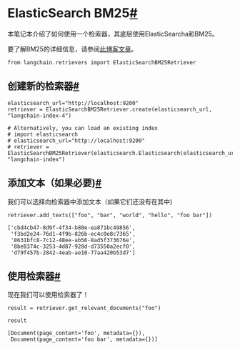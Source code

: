 

ElasticSearch BM25[#](#elasticsearch-bm25 "本标题的永久链接")
=====================================================

本笔记本介绍了如何使用一个检索器，其底层使用ElasticSearcha和BM25。

要了解BM25的详细信息，请参阅[此博客文章](https://www.elastic.co/blog/practical-bm25-part-2-the-bm25-algorithm-and-its-variables)。

```
from langchain.retrievers import ElasticSearchBM25Retriever

```

创建新的检索器[#](#create-new-retriever "本标题的永久链接")
--------------------------------------------

```
elasticsearch_url="http://localhost:9200"
retriever = ElasticSearchBM25Retriever.create(elasticsearch_url, "langchain-index-4")

```

```
# Alternatively, you can load an existing index
# import elasticsearch
# elasticsearch_url="http://localhost:9200"
# retriever = ElasticSearchBM25Retriever(elasticsearch.Elasticsearch(elasticsearch_url), "langchain-index")

```

添加文本（如果必要)[#](#add-texts-if-necessary "本标题的永久链接")
-------------------------------------------------

我们可以选择向检索器中添加文本（如果它们还没有在其中)

```
retriever.add_texts(["foo", "bar", "world", "hello", "foo bar"])

```

```
['cbd4cb47-8d9f-4f34-b80e-ea871bc49856',
 'f3bd2e24-76d1-4f9b-826b-ec4c0e8c7365',
 '8631bfc8-7c12-48ee-ab56-8ad5f373676e',
 '8be8374c-3253-4d87-928d-d73550a2ecf0',
 'd79f457b-2842-4eab-ae10-77aa420b53d7']

```

使用检索器[#](#use-retriever "本标题的永久链接")
-----------------------------------

现在我们可以使用检索器了！

```
result = retriever.get_relevant_documents("foo")

```

```
result

```

```
[Document(page_content='foo', metadata={}),
 Document(page_content='foo bar', metadata={})]

```


